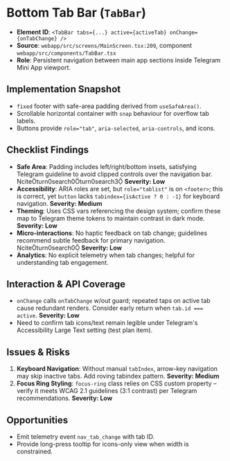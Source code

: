 # Bottom Tab Bar (`TabBar`)

- **Element ID**: `<TabBar tabs={...} active={activeTab} onChange={onTabChange} />`
- **Source**: `webapp/src/screens/MainScreen.tsx:209`, component `webapp/src/components/TabBar.tsx`
- **Role**: Persistent navigation between main app sections inside Telegram Mini App viewport.

## Implementation Snapshot
- `fixed` footer with safe-area padding derived from `useSafeArea()`.
- Scrollable horizontal container with `snap` behaviour for overflow tab labels.
- Buttons provide `role="tab"`, `aria-selected`, `aria-controls`, and icons.

## Checklist Findings
- **Safe Area**: Padding includes left/right/bottom insets, satisfying Telegram guideline to avoid clipped controls over the navigation bar. citeturn0search0turn0search3 **Severity: Low**
- **Accessibility**: ARIA roles are set, but `role="tablist"` is on `<footer>`; this is correct, yet `button` lacks `tabindex={isActive ? 0 : -1}` for keyboard navigation. **Severity: Medium**
- **Theming**: Uses CSS vars referencing the design system; confirm these map to Telegram theme tokens to maintain contrast in dark mode. **Severity: Low**
- **Micro-interactions**: No haptic feedback on tab change; guidelines recommend subtle feedback for primary navigation. citeturn0search0 **Severity: Low**
- **Analytics**: No explicit telemetry when tab changes; helpful for understanding tab engagement.

## Interaction & API Coverage
- `onChange` calls `onTabChange` w/out guard; repeated taps on active tab cause redundant renders. Consider early return when `tab.id === active`. **Severity: Low**
- Need to confirm tab icons/text remain legible under Telegram's Accessibility Large Text setting (test plan item).

## Issues & Risks
1. **Keyboard Navigation**: Without manual `tabIndex`, arrow-key navigation may skip inactive tabs. Add roving tabindex pattern. **Severity: Medium**
2. **Focus Ring Styling**: `focus-ring` class relies on CSS custom property – verify it meets WCAG 2.1 guidelines (3:1 contrast) per Telegram recommendations. **Severity: Low**

## Opportunities
- Emit telemetry event `nav_tab_change` with tab ID.
- Provide long-press tooltip for icons-only view when width is constrained.
